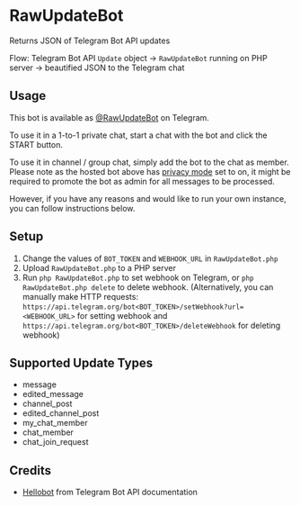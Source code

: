 # RawUpdateBot

Returns JSON of Telegram Bot API updates

Flow: Telegram Bot API `Update` object -> `RawUpdateBot` running on PHP server -> beautified JSON to the Telegram chat

## Usage

This bot is available as [@RawUpdateBot](https://t.me/RawUpdateBot) on Telegram. 

To use it in a 1-to-1 private chat, start a chat with the bot and click the START button.

To use it in channel / group chat, simply add the bot to the chat as member. Please note as the hosted bot above has [privacy mode](https://core.telegram.org/bots/features#privacy-mode) set to on, it might be required to promote the bot as admin for all messages to be processed.

However, if you have any reasons and would like to run your own instance, you can follow instructions below.

## Setup

1. Change the values of `BOT_TOKEN` and `WEBHOOK_URL` in `RawUpdateBot.php`
2. Upload `RawUpdateBot.php` to a PHP server
3. Run `php RawUpdateBot.php` to set webhook on Telegram, or `php RawUpdateBot.php delete` to delete webhook. (Alternatively, you can manually make HTTP requests: `https://api.telegram.org/bot<BOT_TOKEN>/setWebhook?url=<WEBHOOK_URL>` for setting webhook and `https://api.telegram.org/bot<BOT_TOKEN>/deleteWebhook` for deleting webhook)

## Supported Update Types

- message
- edited_message
- channel_post
- edited_channel_post
- my_chat_member
- chat_member
- chat_join_request

## Credits

- [Hellobot](https://core.telegram.org/bots/samples/hellobot) from Telegram Bot API documentation